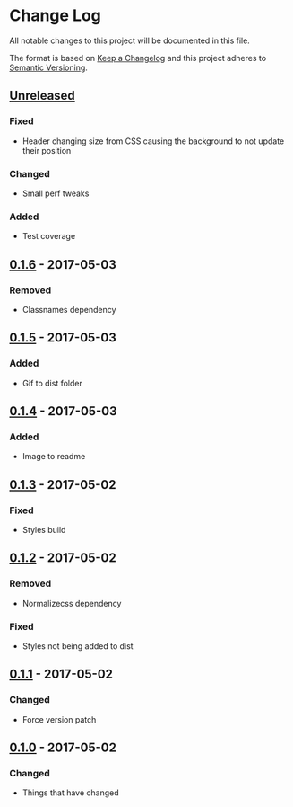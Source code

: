 # Change Log
All notable changes to this project will be documented in this file.

The format is based on [Keep a Changelog](http://keepachangelog.com/)
and this project adheres to [Semantic Versioning](http://semver.org/).

## [Unreleased][]
### Fixed
- Header changing size from CSS causing the background to not update their position

### Changed
- Small perf tweaks

### Added
- Test coverage

## [0.1.6][] - 2017-05-03
### Removed
- Classnames dependency

## [0.1.5][] - 2017-05-03
### Added
- Gif to dist folder

## [0.1.4][] - 2017-05-03
### Added
- Image to readme

## [0.1.3][] - 2017-05-02
### Fixed
- Styles build

## [0.1.2][] - 2017-05-02
### Removed
- Normalizecss dependency

### Fixed
- Styles not being added to dist

## [0.1.1][] - 2017-05-02
### Changed
- Force version patch

## [0.1.0][] - 2017-05-02
### Changed
- Things that have changed


[Unreleased]: https://github.com/madou/react-sticky-header/compare/v0.1.6...HEAD
[0.1.6]: https://github.com/madou/react-sticky-header/compare/v0.1.5...v0.1.6
[0.1.5]: https://github.com/madou/react-sticky-header/compare/v0.1.4...v0.1.5
[0.1.4]: https://github.com/madou/react-sticky-header/compare/v0.1.3...v0.1.4
[0.1.3]: https://github.com/madou/react-sticky-header/compare/v0.1.2...v0.1.3
[0.1.2]: https://github.com/madou/react-sticky-header/compare/v0.1.1...v0.1.2
[0.1.1]: https://github.com/madou/react-sticky-header/compare/v0.1.0...v0.1.1
[0.1.0]: https://github.com/madou/react-sticky-header/tree/v0.1.0

